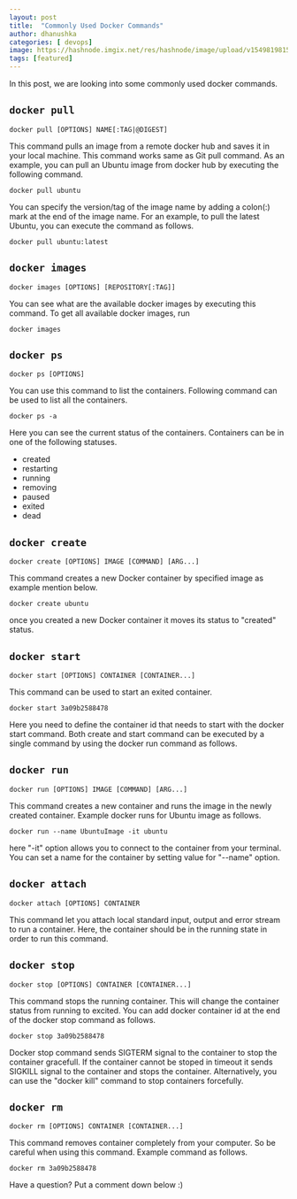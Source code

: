 ```yaml
---
layout: post
title:  "Commonly Used Docker Commands"
author: dhanushka
categories: [ devops]
image: https://hashnode.imgix.net/res/hashnode/image/upload/v1549819815002/D8Wzk68RA.png?w=1600&h=840&fit=crop&crop=entropy&auto=format,enhance&q=60
tags: [featured]
---
```

In this post, we are looking into some commonly used docker commands.

## `docker pull`

```
docker pull [OPTIONS] NAME[:TAG|@DIGEST]
```
This command pulls an image from a remote docker hub and saves it in your local machine. This command works same as Git pull command. As an example, you can pull an Ubuntu image from docker hub by executing the following command.

`docker pull ubuntu`

You can specify the version/tag of the image name by adding a colon(:) mark at the end of the image name. For an example, to pull the latest Ubuntu, you can execute the command as follows.

`docker pull ubuntu:latest`

## `docker images`

```
docker images [OPTIONS] [REPOSITORY[:TAG]]
``` 
You can see what are the available docker images by executing this command. To get all available docker images, run

`docker images`

## `docker ps`

```
docker ps [OPTIONS]
```

You can use this command to list the containers. Following command can be used to list all the containers.

`docker ps -a`

Here you can see the current status of the containers. Containers can be in one of the following statuses.

- created
- restarting
- running
- removing
- paused
- exited
- dead

## `docker create`

```
docker create [OPTIONS] IMAGE [COMMAND] [ARG...]
```
This command creates a new Docker container by specified image as example mention below.

`docker create ubuntu`

once you created a new Docker container it moves its status to "created" status.

## `docker start`

```
docker start [OPTIONS] CONTAINER [CONTAINER...]
```

This command can be used to start an exited container.

`docker start 3a09b2588478`

Here you need to define the container id that needs to start with the docker start command. Both create and start command can be executed by a single command by using the docker run command as follows.

## `docker run`

```
docker run [OPTIONS] IMAGE [COMMAND] [ARG...]
```

This command creates a new container and runs the image in the newly created container. Example docker runs for Ubuntu image as follows.

`docker run --name UbuntuImage -it ubuntu`

here "-it" option allows you to connect to the container from your terminal. You can set a name for the container by setting value for "--name" option.

## `docker attach`

```
docker attach [OPTIONS] CONTAINER
```

This command let you attach local standard input, output and error stream to run a container. Here, the container should be in the running state in order to run this command.

## `docker stop`

```
docker stop [OPTIONS] CONTAINER [CONTAINER...]
```
This command stops the running container. This will change the container status from running to excited. You can add docker container id at the end of the docker stop command as follows.

`docker stop 3a09b2588478`

Docker stop command sends SIGTERM signal to the container to stop the container gracefull. If the container cannot be stoped in timeout it sends SIGKILL signal to the container and stops the container. Alternatively, you can use the "docker kill" command to stop containers forcefully. 

## `docker rm`

```
docker rm [OPTIONS] CONTAINER [CONTAINER...]
```

This command removes container completely from your computer. So be careful when using this command. Example command as follows.

`docker rm 3a09b2588478`

Have a question? Put a comment down below :)